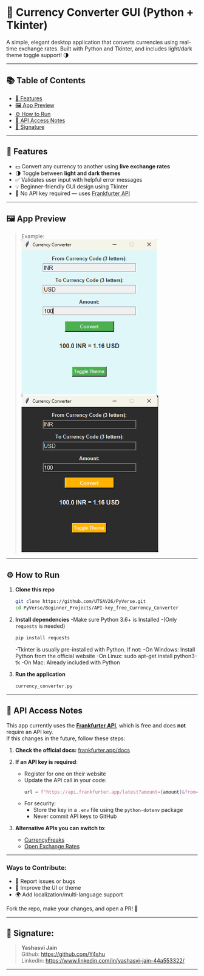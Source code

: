 # 💱 Currency Converter GUI (Python + Tkinter)

A simple, elegant desktop application that converts currencies using real-time exchange rates. Built with Python and Tkinter, and includes light/dark theme toggle support! 🌗

---

## 📚 Table of Contents

- [🚀 Features](#-features)
- [🖼️ App Preview](#️-app-preview)
- [⚙️ How to Run](#️-how-to-run)
- [🔐 API Access Notes](#-api-access-notes)
- [👤 Signature](#-project-admin)

---

## 🚀 Features

- 💵 Convert any currency to another using **live exchange rates**
- 🌗 Toggle between **light and dark themes**
- ✅ Validates user input with helpful error messages
- 💡 Beginner-friendly GUI design using Tkinter
- 📶 No API key required — uses [Frankfurter API](https://frankfurter.app/)

---

## 🖼️ App Preview

> Example:  
> ![screenshot](assets/light_mode.png)
> ![screenshot](assets/dark_mode.png)

---

## ⚙️ How to Run

1. **Clone this repo**
   ```bash
   git clone https://github.com/UTSAV26/PyVerse.git
   cd PyVerse/Beginner_Projects/API-key_free_Currency_Converter
   ```

2. **Install dependencies**
   -Make sure Python 3.6+ is Installed
   -(Only `requests` is needed)
      ```bash
      pip install requests
      ```
   -Tkinter is usually pre-installed with Python. If not:
      -On Windows: Install Python from the official website
      -On Linux: sudo apt-get install python3-tk
      -On Mac: Already included with Python

3. **Run the application**
   ```bash
   currency_converter.py
   ```

---

## 🔐 API Access Notes

This app currently uses the **[Frankfurter API](https://www.frankfurter.app/)**, which is free and does **not** require an API key.  
If this changes in the future, follow these steps:

1. **Check the official docs:** [frankfurter.app/docs](https://www.frankfurter.app/docs)  
2. **If an API key is required**:
   - Register for one on their website
   - Update the API call in your code:
     ```python
     url = f"https://api.frankfurter.app/latest?amount={amount}&from={from_curr}&to={to_curr}&apikey=YOUR_API_KEY"
     ```
   - For security:
     - Store the key in a `.env` file using the `python-dotenv` package
     - Never commit API keys to GitHub

3. **Alternative APIs you can switch to**:
   - [CurrencyFreaks](https://currencyfreaks.com/)
   - [Open Exchange Rates](https://openexchangerates.org/)

---

### Ways to Contribute:
- 🐛 Report issues or bugs
- 🎨 Improve the UI or theme
- 🌍 Add localization/multi-language support

Fork the repo, make your changes, and open a PR! 💖

---

## 👤 Signature:

> **Yashasvi Jain**  
> Github: https://github.com/Y4shu     
> LinkedIn: https://www.linkedin.com/in/yashasvi-jain-44a553322/

---
